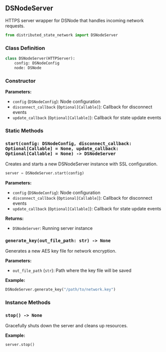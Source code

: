 ## DSNodeServer

HTTPS server wrapper for DSNode that handles incoming network requests.

```python
from distributed_state_network import DSNodeServer
```

### Class Definition
```python
class DSNodeServer(HTTPServer):
    config: DSNodeConfig
    node: DSNode
```

### Constructor

**Parameters:**
- `config` (`DSNodeConfig`): Node configuration
- `disconnect_callback` (`Optional[Callable]`): Callback for disconnect events
- `update_callback` (`Optional[Callable]`): Callback for state update events

### Static Methods

### `start(config: DSNodeConfig, disconnect_callback: Optional[Callable] = None, update_callback: Optional[Callable] = None) -> DSNodeServer`
Creates and starts a new DSNodeServer instance with SSL configuration.
```python
server = DSNodeServer.start(config)
```

**Parameters:**
- `config` (`DSNodeConfig`): Node configuration
- `disconnect_callback` (`Optional[Callable]`): Callback for disconnect events
- `update_callback` (`Optional[Callable]`): Callback for state update events

**Returns:**
- `DSNodeServer`: Running server instance

### `generate_key(out_file_path: str) -> None`
Generates a new AES key file for network encryption.

**Parameters:**
- `out_file_path` (`str`): Path where the key file will be saved

**Example:**
```python
DSNodeServer.generate_key("/path/to/network.key")
```

### Instance Methods

### `stop() -> None`
Gracefully shuts down the server and cleans up resources.

**Example:**
```python
server.stop()
```